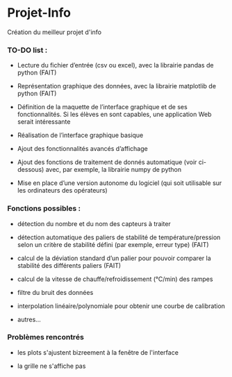 # Projet-Info
Création du meilleur projet d'info

### TO-DO list :
* Lecture du fichier d’entrée (csv ou excel), avec la librairie pandas de python (FAIT)

* Représentation graphique des données, avec la librairie matplotlib de python (FAIT)

* Définition de la maquette de l’interface graphique et de ses fonctionnalités. Si les élèves en sont capables, une application Web serait intéressante

* Réalisation de l’interface graphique basique

* Ajout des fonctionnalités avancés d’affichage

* Ajout des fonctions de traitement de donnés automatique (voir ci-dessous) avec, par exemple, la librairie numpy de python

* Mise en place d’une version autonome du logiciel (qui soit utilisable sur les ordinateurs des opérateurs)
  
### Fonctions possibles :
* détection du nombre et du nom des capteurs à traiter

* détection automatique des paliers de stabilité de température/pression selon un critère de stabilité défini (par exemple, erreur type) (FAIT)

* calcul de la déviation standard d’un palier pour pouvoir comparer la stabilité des différents paliers (FAIT)

* calcul de la vitesse de chauffe/refroidissement (°C/min) des rampes

* filtre du bruit des données

* interpolation linéaire/polynomiale pour obtenir une courbe de calibration

* autres…

### Problèmes rencontrés
* les plots s'ajustent bizreement à la fenêtre de l'interface

* la grille ne s'affiche pas 